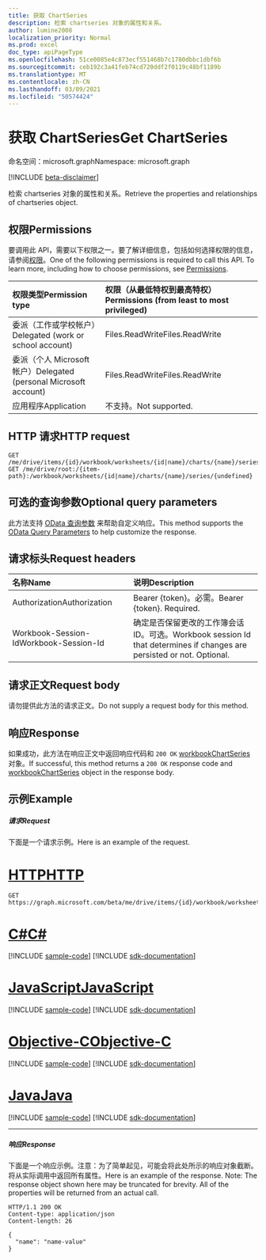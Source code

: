 ```yaml
---
title: 获取 ChartSeries
description: 检索 chartseries 对象的属性和关系。
author: lumine2008
localization_priority: Normal
ms.prod: excel
doc_type: apiPageType
ms.openlocfilehash: 51ce0085e4c873ecf551468b7c1780dbbc1dbf6b
ms.sourcegitcommit: ceb192c3a41feb74cd720ddf2f0119c48bf1189b
ms.translationtype: MT
ms.contentlocale: zh-CN
ms.lasthandoff: 03/09/2021
ms.locfileid: "50574424"
---
```

# <a name="get-chartseries"></a><span data-ttu-id="6ea3f-103">获取 ChartSeries</span><span class="sxs-lookup"><span data-stu-id="6ea3f-103">Get ChartSeries</span></span>

<span data-ttu-id="6ea3f-104">命名空间：microsoft.graph</span><span class="sxs-lookup"><span data-stu-id="6ea3f-104">Namespace: microsoft.graph</span></span>

[!INCLUDE [beta-disclaimer](../../includes/beta-disclaimer.md)]

<span data-ttu-id="6ea3f-105">检索 chartseries 对象的属性和关系。</span><span class="sxs-lookup"><span data-stu-id="6ea3f-105">Retrieve the properties and relationships of chartseries object.</span></span>
## <a name="permissions"></a><span data-ttu-id="6ea3f-106">权限</span><span class="sxs-lookup"><span data-stu-id="6ea3f-106">Permissions</span></span>
<span data-ttu-id="6ea3f-p101">要调用此 API，需要以下权限之一。要了解详细信息，包括如何选择权限的信息，请参阅[权限](/graph/permissions-reference)。</span><span class="sxs-lookup"><span data-stu-id="6ea3f-p101">One of the following permissions is required to call this API. To learn more, including how to choose permissions, see [Permissions](/graph/permissions-reference).</span></span>

|<span data-ttu-id="6ea3f-109">权限类型</span><span class="sxs-lookup"><span data-stu-id="6ea3f-109">Permission type</span></span>      | <span data-ttu-id="6ea3f-110">权限（从最低特权到最高特权）</span><span class="sxs-lookup"><span data-stu-id="6ea3f-110">Permissions (from least to most privileged)</span></span>              |
|:--------------------|:---------------------------------------------------------|
|<span data-ttu-id="6ea3f-111">委派（工作或学校帐户）</span><span class="sxs-lookup"><span data-stu-id="6ea3f-111">Delegated (work or school account)</span></span> | <span data-ttu-id="6ea3f-112">Files.ReadWrite</span><span class="sxs-lookup"><span data-stu-id="6ea3f-112">Files.ReadWrite</span></span>    |
|<span data-ttu-id="6ea3f-113">委派（个人 Microsoft 帐户）</span><span class="sxs-lookup"><span data-stu-id="6ea3f-113">Delegated (personal Microsoft account)</span></span> | <span data-ttu-id="6ea3f-114">Files.ReadWrite</span><span class="sxs-lookup"><span data-stu-id="6ea3f-114">Files.ReadWrite</span></span>    |
|<span data-ttu-id="6ea3f-115">应用程序</span><span class="sxs-lookup"><span data-stu-id="6ea3f-115">Application</span></span> | <span data-ttu-id="6ea3f-116">不支持。</span><span class="sxs-lookup"><span data-stu-id="6ea3f-116">Not supported.</span></span> |

## <a name="http-request"></a><span data-ttu-id="6ea3f-117">HTTP 请求</span><span class="sxs-lookup"><span data-stu-id="6ea3f-117">HTTP request</span></span>
<!-- { "blockType": "ignored" } -->
```http
GET /me/drive/items/{id}/workbook/worksheets/{id|name}/charts/{name}/series/{undefined}
GET /me/drive/root:/{item-path}:/workbook/worksheets/{id|name}/charts/{name}/series/{undefined}
```
## <a name="optional-query-parameters"></a><span data-ttu-id="6ea3f-118">可选的查询参数</span><span class="sxs-lookup"><span data-stu-id="6ea3f-118">Optional query parameters</span></span>
<span data-ttu-id="6ea3f-119">此方法支持 [OData 查询参数](/graph/query-parameters) 来帮助自定义响应。</span><span class="sxs-lookup"><span data-stu-id="6ea3f-119">This method supports the [OData Query Parameters](/graph/query-parameters) to help customize the response.</span></span>

## <a name="request-headers"></a><span data-ttu-id="6ea3f-120">请求标头</span><span class="sxs-lookup"><span data-stu-id="6ea3f-120">Request headers</span></span>
| <span data-ttu-id="6ea3f-121">名称</span><span class="sxs-lookup"><span data-stu-id="6ea3f-121">Name</span></span>      |<span data-ttu-id="6ea3f-122">说明</span><span class="sxs-lookup"><span data-stu-id="6ea3f-122">Description</span></span>|
|:----------|:----------|
| <span data-ttu-id="6ea3f-123">Authorization</span><span class="sxs-lookup"><span data-stu-id="6ea3f-123">Authorization</span></span>  | <span data-ttu-id="6ea3f-p102">Bearer {token}。必需。</span><span class="sxs-lookup"><span data-stu-id="6ea3f-p102">Bearer {token}. Required.</span></span> |
| <span data-ttu-id="6ea3f-126">Workbook-Session-Id</span><span class="sxs-lookup"><span data-stu-id="6ea3f-126">Workbook-Session-Id</span></span>  | <span data-ttu-id="6ea3f-p103">确定是否保留更改的工作簿会话 ID。可选。</span><span class="sxs-lookup"><span data-stu-id="6ea3f-p103">Workbook session Id that determines if changes are persisted or not. Optional.</span></span>|

## <a name="request-body"></a><span data-ttu-id="6ea3f-129">请求正文</span><span class="sxs-lookup"><span data-stu-id="6ea3f-129">Request body</span></span>
<span data-ttu-id="6ea3f-130">请勿提供此方法的请求正文。</span><span class="sxs-lookup"><span data-stu-id="6ea3f-130">Do not supply a request body for this method.</span></span>

## <a name="response"></a><span data-ttu-id="6ea3f-131">响应</span><span class="sxs-lookup"><span data-stu-id="6ea3f-131">Response</span></span>

<span data-ttu-id="6ea3f-132">如果成功，此方法在响应正文中返回响应代码和 `200 OK` [workbookChartSeries](../resources/workbookchartseries.md) 对象。</span><span class="sxs-lookup"><span data-stu-id="6ea3f-132">If successful, this method returns a `200 OK` response code and [workbookChartSeries](../resources/workbookchartseries.md) object in the response body.</span></span>
## <a name="example"></a><span data-ttu-id="6ea3f-133">示例</span><span class="sxs-lookup"><span data-stu-id="6ea3f-133">Example</span></span>
##### <a name="request"></a><span data-ttu-id="6ea3f-134">请求</span><span class="sxs-lookup"><span data-stu-id="6ea3f-134">Request</span></span>
<span data-ttu-id="6ea3f-135">下面是一个请求示例。</span><span class="sxs-lookup"><span data-stu-id="6ea3f-135">Here is an example of the request.</span></span>

# <a name="http"></a>[<span data-ttu-id="6ea3f-136">HTTP</span><span class="sxs-lookup"><span data-stu-id="6ea3f-136">HTTP</span></span>](#tab/http)
<!-- {
  "blockType": "request",
  "name": "get_chartseries"
}-->
```msgraph-interactive
GET https://graph.microsoft.com/beta/me/drive/items/{id}/workbook/worksheets/{id|name}/charts/{name}/series/{undefined}
```
# <a name="c"></a>[<span data-ttu-id="6ea3f-137">C#</span><span class="sxs-lookup"><span data-stu-id="6ea3f-137">C#</span></span>](#tab/csharp)
[!INCLUDE [sample-code](../includes/snippets/csharp/get-chartseries-csharp-snippets.md)]
[!INCLUDE [sdk-documentation](../includes/snippets/snippets-sdk-documentation-link.md)]

# <a name="javascript"></a>[<span data-ttu-id="6ea3f-138">JavaScript</span><span class="sxs-lookup"><span data-stu-id="6ea3f-138">JavaScript</span></span>](#tab/javascript)
[!INCLUDE [sample-code](../includes/snippets/javascript/get-chartseries-javascript-snippets.md)]
[!INCLUDE [sdk-documentation](../includes/snippets/snippets-sdk-documentation-link.md)]

# <a name="objective-c"></a>[<span data-ttu-id="6ea3f-139">Objective-C</span><span class="sxs-lookup"><span data-stu-id="6ea3f-139">Objective-C</span></span>](#tab/objc)
[!INCLUDE [sample-code](../includes/snippets/objc/get-chartseries-objc-snippets.md)]
[!INCLUDE [sdk-documentation](../includes/snippets/snippets-sdk-documentation-link.md)]

# <a name="java"></a>[<span data-ttu-id="6ea3f-140">Java</span><span class="sxs-lookup"><span data-stu-id="6ea3f-140">Java</span></span>](#tab/java)
[!INCLUDE [sample-code](../includes/snippets/java/get-chartseries-java-snippets.md)]
[!INCLUDE [sdk-documentation](../includes/snippets/snippets-sdk-documentation-link.md)]

---

##### <a name="response"></a><span data-ttu-id="6ea3f-141">响应</span><span class="sxs-lookup"><span data-stu-id="6ea3f-141">Response</span></span>
<span data-ttu-id="6ea3f-p104">下面是一个响应示例。注意：为了简单起见，可能会将此处所示的响应对象截断。将从实际调用中返回所有属性。</span><span class="sxs-lookup"><span data-stu-id="6ea3f-p104">Here is an example of the response. Note: The response object shown here may be truncated for brevity. All of the properties will be returned from an actual call.</span></span>
<!-- {
  "blockType": "response",
  "truncated": true,
  "@odata.type": "microsoft.graph.workbookChartSeries"
} -->
```http
HTTP/1.1 200 OK
Content-type: application/json
Content-length: 26

{
  "name": "name-value"
}
```

<!-- uuid: 8fcb5dbc-d5aa-4681-8e31-b001d5168d79
2015-10-25 14:57:30 UTC -->
<!--
{
  "type": "#page.annotation",
  "description": "Get ChartSeries",
  "keywords": "",
  "section": "documentation",
  "tocPath": "",
  "suppressions": [
  ]
}
-->
